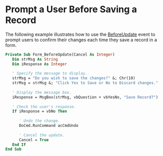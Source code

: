 
# Prompt a User Before Saving a Record

The following example illustrates how to use the [BeforeUpdate](B783FCAB-F697-A464-820C-712EAC46CB4B.md) event to prompt users to confirm their changes each time they save a record in a form.


```vb
Private Sub Form_BeforeUpdate(Cancel As Integer) 
   Dim strMsg As String 
   Dim iResponse As Integer 
 
   ' Specify the message to display. 
   strMsg = "Do you wish to save the changes?" &; Chr(10) 
   strMsg = strMsg &; "Click Yes to Save or No to Discard changes." 
 
   ' Display the message box. 
   iResponse = MsgBox(strMsg, vbQuestion + vbYesNo, "Save Record?") 
    
   ' Check the user's response. 
   If iResponse = vbNo Then 
    
      ' Undo the change. 
      DoCmd.RunCommand acCmdUndo 
 
      ' Cancel the update. 
      Cancel = True 
   End If 
End Sub
```

